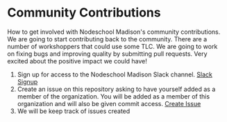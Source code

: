 # Community Contributions
How to get involved with Nodeschool Madison's community contributions. We are going to start contributing back to the community.  There are a number of workshoppers that could use some TLC.  We are going to work on fixing bugs and improving quality by submitting pull requests.  Very excited about the positive impact we could have! 

1. Sign up for access to the Nodeschool Madison Slack channel. [Slack Signup ](https://docs.google.com/forms/d/e/1FAIpQLSdpTQd5pBccxvcL_by4QGH0e-twSo7sdK7L7V53wXwLFmdC5A/viewform)
2. Create an issue on this repository asking to have yourself added as a member of the organization. You will be added as a member of this organization and will also be given commit access. [Create Issue](https://github.com/NodeschoolMadison/community-contributions/issues/new)
3. We will be keep track of issues created [](https://github.com/NodeschoolMadison/community-contributions/blob/master/ISSUES.md)
